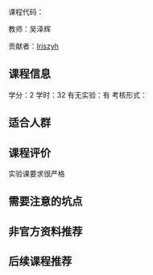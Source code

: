 课程代码：

教师：吴泽辉

贡献者：[Iriszyh](https://github.com/Iriszyh)

## 课程信息

学分：2
学时：32
有无实验：有
考核形式：

## 适合人群


## 课程评价

实验课要求很严格

## 需要注意的坑点


## 非官方资料推荐


## 后续课程推荐

